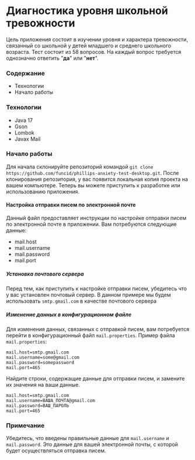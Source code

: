 <h1>Диагностика уровня школьной тревожности</h1>

Цель приложения состоит в изучении уровня и характера тревожности, связанный со школьной у детей младшего и среднего школьного возраста.
Тест состоит из 58 вопросов. На каждый вопрос требуется однозначно ответить "**да**" или "**нет**".

<h3>Содержание</h3>
<ul>
  <li>
    Технологии
  </li>
    <li>
    Начало работы
      </li>
</ul>

<h3>Технологии</h3>
<ul>
  <li>Java 17</li>
  <li>Gson</li>
  <li>Lombok</li>
  <li>Javax Mail</li>
</ul>

<h3>Начало работы</h3>

Для начала склонируйте репозиторий командой `git clone https://github.com/funcid/phillips-anxiety-test-desktop.git`.
После клонирования репозитория, у вас появится локальная копия проекта на вашем компьютере. Теперь вы можете приступить к разработке или использованию приложения.

<h4>Настройка отправки писем по электронной почте</h2>
Данный файл предоставляет инструкции по настройке отправки писем по электронной почте в приложении. Вам потребуются следующие данные:
<ul>
  <li>mail.host</li>
  <li>mail.username</li>
  <li>mail.password</li>
  <li>mail.port</li>
</ul>

<h5>Установка почтового сервера</h1>

Перед тем, как приступить к настройке отправки писем, убедитесь что у вас установлен почтовый сервер. В данном примере мы будем использовать `smtp.gmail.com` в качестве почтового сервера
<h5>Изменение данных в конфигурационном файле</h5>

Для изменения данных, связанных с отправкой писем, вам потребуется перейти в конфигурационный файл `mail.properties`.
Пример файла `mail.properties`:
```
mail.host=smtp.gmail.com
mail.username=some@gmail.com
mail.password=somepassword
mail.port=465
```
Найдите строки, содержащие данные для отправки писем, и замените их значения на ваши данные. 
```
mail.host=smtp.gmail.com
mail.username=ВАША_ПОЧТА@gmail.com
mail.password=ВАШ_ПАРОЛЬ
mail.port=465
```
<h3>Примечание</h3>

Убедитесь, что введены правильные данные для `mail.username` и `mail.password`. Это данные для вашей электронной почты, с которой будет осуществляться отправка писем.

